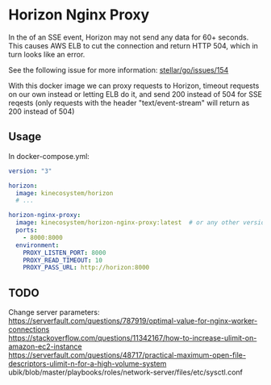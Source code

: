 # Horizon Nginx Proxy

In the of an SSE event, Horizon may not send any data for 60+ seconds.
This causes AWS ELB to cut the connection and return HTTP 504,
which in turn looks like an error.

See the following issue for more information: [stellar/go/issues/154](https://github.com/stellar/go/issues/154)

With this docker image we can proxy requests to Horizon,
timeout requests on our own instead or letting ELB do it,
and send 200 instead of 504 for SSE reqests (only requests with the header "text/event-stream" will return as 200 instead of 504)

## Usage

In docker-compose.yml:

```yaml
version: "3"

horizon:
  image: kinecosystem/horizon
  # ...

horizon-nginx-proxy:
  image: kinecosystem/horizon-nginx-proxy:latest  # or any other version
  ports:
    - 8000:8000
  environment:
    PROXY_LISTEN_PORT: 8000
    PROXY_READ_TIMEOUT: 10
    PROXY_PASS_URL: http://horizon:8000
```

## TODO
Change server parameters:  
https://serverfault.com/questions/787919/optimal-value-for-nginx-worker-connections  
https://stackoverflow.com/questions/11342167/how-to-increase-ulimit-on-amazon-ec2-instance  
https://serverfault.com/questions/48717/practical-maximum-open-file-descriptors-ulimit-n-for-a-high-volume-system  
ubik/blob/master/playbooks/roles/network-server/files/etc/sysctl.conf  
